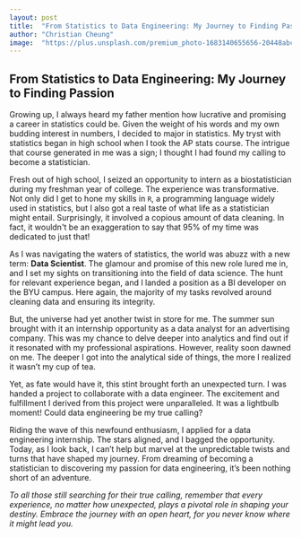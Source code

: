 ```yaml
---
layout: post
title:  "From Statistics to Data Engineering: My Journey to Finding Passion"
author: "Christian Cheung"
image:  "https://plus.unsplash.com/premium_photo-1683140655656-20448abc55da?ixlib=rb-4.0.3&ixid=M3wxMjA3fDB8MHxwaG90by1wYWdlfHx8fGVufDB8fHx8fA%3D%3D&auto=format&fit=crop&w=2940&q=80"
--- 
```


## From Statistics to Data Engineering: My Journey to Finding Passion

Growing up, I always heard my father mention how lucrative and promising a career in statistics could be. Given the weight of his words and my own budding interest in numbers, I decided to major in statistics. My tryst with statistics began in high school when I took the AP stats course. The intrigue that course generated in me was a sign; I thought I had found my calling to become a statistician.

Fresh out of high school, I seized an opportunity to intern as a biostatistician during my freshman year of college. The experience was transformative. Not only did I get to hone my skills in `R`, a programming language widely used in statistics, but I also got a real taste of what life as a statistician might entail. Surprisingly, it involved a copious amount of data cleaning. In fact, it wouldn't be an exaggeration to say that 95% of my time was dedicated to just that!

As I was navigating the waters of statistics, the world was abuzz with a new term: **Data Scientist**. The glamour and promise of this new role lured me in, and I set my sights on transitioning into the field of data science. The hunt for relevant experience began, and I landed a position as a BI developer on the BYU campus. Here again, the majority of my tasks revolved around cleaning data and ensuring its integrity. 

But, the universe had yet another twist in store for me. The summer sun brought with it an internship opportunity as a data analyst for an advertising company. This was my chance to delve deeper into analytics and find out if it resonated with my professional aspirations. However, reality soon dawned on me. The deeper I got into the analytical side of things, the more I realized it wasn’t my cup of tea. 

Yet, as fate would have it, this stint brought forth an unexpected turn. I was handed a project to collaborate with a data engineer. The excitement and fulfillment I derived from this project were unparalleled. It was a lightbulb moment! Could data engineering be my true calling?

Riding the wave of this newfound enthusiasm, I applied for a data engineering internship. The stars aligned, and I bagged the opportunity. Today, as I look back, I can’t help but marvel at the unpredictable twists and turns that have shaped my journey. From dreaming of becoming a statistician to discovering my passion for data engineering, it’s been nothing short of an adventure.

_To all those still searching for their true calling, remember that every experience, no matter how unexpected, plays a pivotal role in shaping your destiny. Embrace the journey with an open heart, for you never know where it might lead you._

